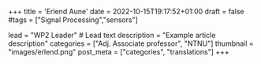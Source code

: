 +++
title = 'Erlend Aune'
date = 2022-10-15T19:17:52+01:00
draft = false
#tags = ["Signal Processing","sensors"]

lead = "WP2 Leader" # Lead text
description =  "Example article description"
categories = ["Adj. Associate professor", "NTNU"]
thumbnail = "images/erlend.png"
post_meta = ["categories", "translations"]
+++
